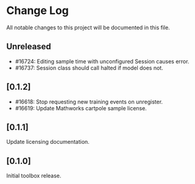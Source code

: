 # Change Log
All notable changes to this project will be documented in this file.

## Unreleased

- #16724: Editing sample time with unconfigured Session causes error.
- #16737: Session class should call halted if model does not.

## [0.1.2]

- #16618: Stop requesting new training events on unregister.
- #16619: Update Mathworks cartpole sample license.

## [0.1.1]

Update licensing documentation.

## [0.1.0]
  
Initial toolbox release.
 